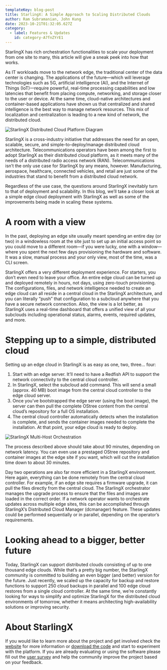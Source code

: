 ```yaml
---
templateKey: blog-post
title: StarlingX: A Simple Approach to Scaling Distributed Clouds
author: Ram Subramanian, John Kung
date: 2023-10-21T01:32:05.627Z
category:
  - label: Features & Updates
    id: category-A7fnZYrE1
---
```


StarlingX has rich orchestration functionalities to scale your deployment from one site to many, this article will give a sneak peek into how that works. <!-- more -->

As IT workloads move to the network edge, the traditional center of the data center is changing. The applications of the future—which will leverage technologies such as 5G, artificial intelligence (AI), and the Internet of Things (IoT)—require powerful, real-time processing capabilities and low latencies that benefit from placing compute, networking, and storage closer to the user or device. At the same time, cloud-native architectures and container-based applications have shown us that centralized and shared intelligence is the best way to manage network resources. This mix of localization and centralization is leading to a new kind of network, the distributed cloud.

![StarlingX Distributed Cloud Platform Diagram](/img/StarlingX_scalability.png)

StarlingX is a cross-industry initiative that addresses the need for an open, scalable, secure, and simple-to-deploy/manage distributed cloud architecture. Telecommunications operators have been among the first to adopt StarlingX as their distributed cloud platform, as it meets many of the needs of a distributed radio access network (RAN). Telecommunications isn’t the only use case for StarlingX by any means, however. Manufacturing, aerospace, healthcare, connected vehicles, and retail are just some of the industries that stand to benefit from a distributed cloud network.

Regardless of the use case, the questions around StarlingX inevitably turn to that of deployment and scalability. In this blog, we’ll take a closer look at a simple edge cloud deployment with StarlingX as well as some of the improvements being made in scaling these systems.

# A room with a view

In the past, deploying an edge site usually meant spending an entire day (or two) in a windowless room at the site just to set up an initial access point so you could move to a different room—if you were lucky, one with a window—where you spent the next few days provisioning the hardware and software. It was a slow, manual process and your only view, most of the time, was a CLI screen.

StarlingX offers a very different deployment experience. For starters, you don’t even need to leave your office. An entire edge cloud can be turned up and deployed remotely in hours, not days, using zero-touch provisioning. The configurations, files, and network intelligence needed to create an edge cloud can all reside in a central cloud in the StarlingX architecture, and you can literally “push” that configuration to a subcloud anywhere that you have a secure network connection. Also, the view is a lot better, as StarlingX uses a real-time dashboard that offers a unified view of all your subclouds including operational status, alarms, events, required updates, and more.

# Stepping up to a simple, distributed cloud

Setting up an edge cloud in StarlingX is as easy as one, two, three… four:

1. Start with an edge server. It’ll need to have a Redfish API to support the network connectivity to the central cloud controller.
2. In StarlingX, select the subcloud add command. This will send a small (approx. 40 MB) boot image from the central cloud controller to the edge cloud server.
3. Once you’ve bootstrapped the edge server (using the boot image), the server can then pull the complete OStree content from the central cloud’s repository for a full OS installation.
4. The central cloud controller automatically detects when the installation is complete, and sends the container images needed to complete the installation. At that point, your edge cloud is ready to deploy.

![StarlingX Multi-Host Orchestration](/img/StarlingX_multi_host_orchestration.png)

The process described above should take about 90 minutes, depending on network latency. You can even use a prestaged OStree repository and container images at the edge site if you want, which will cut the installation time down to about 30 minutes.
 
Day two operations are also far more efficient in a StarlingX environment. Here again, everything can be done remotely from the central cloud controller. For example, if an edge site requires a firmware upgrade, it can pull the files directly from the central cloud. The StarlingX orchestrator manages the upgrade process to ensure that the files and images are loaded in the correct order. If a network operator wants to orchestrate updates across multiple edge sites, this can be accomplished through StarlingX’s Distributed Cloud Manager (dcmanager) feature. These updates could be performed sequentially or in parallel, depending on the operator’s requirements.

# Looking ahead to a bigger, better future

Today, StarlingX can support distributed clouds consisting of up to one thousand edge clouds. While that’s a pretty big number, the StarlingX community is committed to building an even bigger (and better) version for the future. Just recently, we scaled up the capacity for backup and restore functions to support 250 cloud backups in parallel and 100 edge cloud restores from a single cloud controller. At the same time, we’re constantly looking for ways to simplify and optimize StarlingX for the distributed cloud environments of tomorrow, whether it means architecting high-availability solutions or improving security.

# About StarlingX

If you would like to learn more about the project and get involved check the [website](https://www.starlingx.io) for more information or [download the code](https://opendev.org/starlingx) and start to experiment with the platform. If you are already evaluating or using the software please fill out the [user survey](https://openinfrafoundation.formstack.com/forms/starlingx_user_survey) and help the community improve the project based on your feedback.
